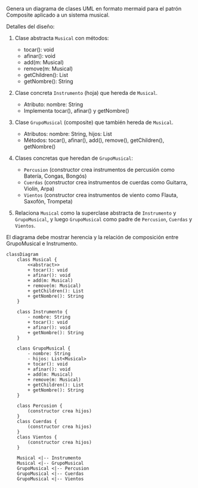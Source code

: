 Genera un diagrama de clases UML en formato mermaid para el patrón Composite aplicado a un sistema musical. 

Detalles del diseño:

1. Clase abstracta `Musical` con métodos:
   - tocar(): void
   - afinar(): void
   - add(m: Musical)
   - remove(m: Musical)
   - getChildren(): List
   - getNombre(): String

2. Clase concreta `Instrumento` (hoja) que hereda de `Musical`. 
   - Atributo: nombre: String
   - Implementa tocar(), afinar() y getNombre()

3. Clase `GrupoMusical` (composite) que también hereda de `Musical`.
   - Atributos: nombre: String, hijos: List<Musical>
   - Métodos: tocar(), afinar(), add(), remove(), getChildren(), getNombre()

4. Clases concretas que heredan de `GrupoMusical`:
   - `Percusion` (constructor crea instrumentos de percusión como Batería, Congas, Bongós)
   - `Cuerdas` (constructor crea instrumentos de cuerdas como Guitarra, Violín, Arpa)
   - `Vientos` (constructor crea instrumentos de viento como Flauta, Saxofón, Trompeta)

5. Relaciona `Musical` como la superclase abstracta de `Instrumento` y `GrupoMusical`, y luego `GrupoMusical` como padre de `Percusion`, `Cuerdas` y `Vientos`.

El diagrama debe mostrar herencia y la relación de composición entre GrupoMusical e Instrumento.

```mermaid
classDiagram
    class Musical {
        <<abstract>>
        + tocar(): void
        + afinar(): void
        + add(m: Musical)
        + remove(m: Musical)
        + getChildren(): List
        + getNombre(): String
    }

    class Instrumento {
        - nombre: String
        + tocar(): void
        + afinar(): void
        + getNombre(): String
    }

    class GrupoMusical {
        - nombre: String
        - hijos: List<Musical>
        + tocar(): void
        + afinar(): void
        + add(m: Musical)
        + remove(m: Musical)
        + getChildren(): List
        + getNombre(): String
    }

    class Percusion {
        (constructor crea hijos)
    }
    class Cuerdas {
        (constructor crea hijos)
    }
    class Vientos {
        (constructor crea hijos)
    }

    Musical <|-- Instrumento
    Musical <|-- GrupoMusical
    GrupoMusical <|-- Percusion
    GrupoMusical <|-- Cuerdas
    GrupoMusical <|-- Vientos
